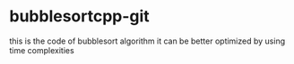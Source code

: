 # bubblesortcpp-git
this is the code of bubblesort algorithm
it can be better optimized by using time complexities
